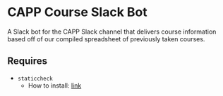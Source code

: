 # CAPP Course Slack Bot
A Slack bot for the CAPP Slack channel that delivers course information based off of our compiled spreadsheet of 
previously taken courses.

## Requires
- `staticcheck`
  - How to install: [link](https://staticcheck.dev/docs/running-staticcheck/cli/)
